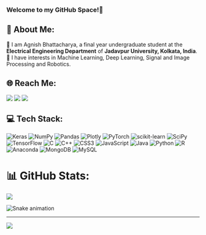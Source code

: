 ### Welcome to my GitHub Space!👋

## 💫 About Me:
💬 I am Agnish Bhattacharya, a final year undergraduate student at the **Electrical Engineering Department** of **Jadavpur University, Kolkata, India**. <br> 
💬 I have interests in Machine Learning, Deep Learning, Signal and Image Processing and Robotics.

## 🌐 Reach Me:

<a href="mailto:agnishbhattacharyaofficial@gmail.com"><img src="https://img.shields.io/badge/Gmail-D14836?style=&amp;logo=gmail&logoColor=white"></a>
<a href="https://www.linkedin.com/in/agnish-bhattacharya-451547204/"><img src="https://img.shields.io/badge/LinkedIn-%230077B5.svg?logo=linkedin&logoColor=white"></a>
<a href="https://www.instagram.com/ice_elated_guy/"><img src="https://img.shields.io/badge/instagram-E4405F.svg?&logo=instagram&logoColor=white"></a>

## 💻 Tech Stack:
![Keras](https://img.shields.io/badge/Keras-%23D00000.svg?style=flat&logo=Keras&logoColor=white) ![NumPy](https://img.shields.io/badge/numpy-%23013243.svg?style=flat&logo=numpy&logoColor=white) ![Pandas](https://img.shields.io/badge/pandas-%23150458.svg?style=flat&logo=pandas&logoColor=white) ![Plotly](https://img.shields.io/badge/Plotly-%233F4F75.svg?style=flat&logo=plotly&logoColor=white) ![PyTorch](https://img.shields.io/badge/PyTorch-%23EE4C2C.svg?style=flat&logo=PyTorch&logoColor=white) ![scikit-learn](https://img.shields.io/badge/scikit--learn-%23F7931E.svg?style=flat&logo=scikit-learn&logoColor=white) ![SciPy](https://img.shields.io/badge/SciPy-%230C55A5.svg?style=flat&logo=scipy&logoColor=%white) ![TensorFlow](https://img.shields.io/badge/TensorFlow-%23FF6F00.svg?style=flat&logo=TensorFlow&logoColor=white) ![C](https://img.shields.io/badge/c-%2300599C.svg?style=flat&logo=c&logoColor=white) ![C++](https://img.shields.io/badge/c++-%2300599C.svg?style=flat&logo=c%2B%2B&logoColor=white) ![CSS3](https://img.shields.io/badge/css3-%231572B6.svg?style=flat&logo=css3&logoColor=white) ![JavaScript](https://img.shields.io/badge/javascript-%23323330.svg?style=flat&logo=javascript&logoColor=%23F7DF1E) ![Java](https://img.shields.io/badge/java-%23ED8B00.svg?style=flat&logo=java&logoColor=white) ![Python](https://img.shields.io/badge/python-3670A0?style=flat&logo=python&logoColor=ffdd54) ![R](https://img.shields.io/badge/r-%23276DC3.svg?style=flat&logo=r&logoColor=white) ![Anaconda](https://img.shields.io/badge/Anaconda-%2344A833.svg?style=flat&logo=anaconda&logoColor=white) ![MongoDB](https://img.shields.io/badge/MongoDB-%234ea94b.svg?style=flat&logo=mongodb&logoColor=white) ![MySQL](https://img.shields.io/badge/mysql-%2300f.svg?style=flat&logo=mysql&logoColor=white)

# 📊 GitHub Stats:

![](https://github-readme-streak-stats.herokuapp.com/?user=AGNISH13&theme=nightowl&hide_border=false)<br/>

![Snake animation](https://github.com/AGNISH13/AGNISH13/blob/output/github-contribution-grid-snake.svg)

---
[![](https://visitcount.itsvg.in/api?id=AGNISH13&label=Profile%20Views&icon=1&pretty=false)](https://visitcount.itsvg.in)
